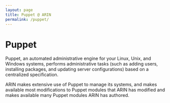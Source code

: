 ```yaml
---
layout: page
title: Puppet @ ARIN
permalink: /puppet/
---
```

# Puppet

Puppet, an automated administrative engine for your Linux, Unix, and Windows systems, performs administrative tasks (such as adding users, installing packages, and updating server configurations) based on a centralized specification.

ARIN makes extensive use of Puppet to manage its systems, and makes available most modifications to Puppet modules that ARIN has modified and makes available many Puppet modules ARIN has authored.
